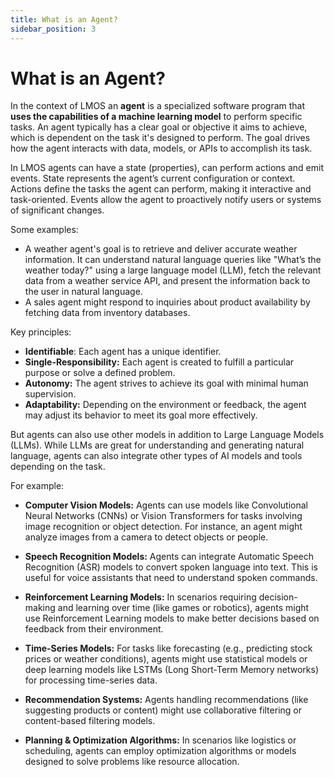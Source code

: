 ```yaml
---
title: What is an Agent?
sidebar_position: 3
---
```


# What is an Agent?

In the context of LMOS an **agent** is a specialized software program that **uses the capabilities of a machine learning model** to perform specific tasks. 
An agent typically has a clear goal or objective it aims to achieve, which is dependent on the task it's designed to perform. The goal drives how the agent interacts with data, models, or APIs to accomplish its task.

In LMOS agents can have a state (properties), can perform actions and emit events. State represents the agent’s current configuration or context. Actions define the tasks the agent can perform, making it interactive and task-oriented. Events allow the agent to proactively notify users or systems of significant changes. 

Some examples:

* A weather agent's goal is to retrieve and deliver accurate weather information. It can understand natural language queries like "What’s the weather today?" using a large language model (LLM), fetch the relevant data from a weather service API, and present the information back to the user in natural language.
* A sales agent might respond to inquiries about product availability by fetching data from inventory databases.

Key principles:
- **Identifiable**: Each agent has a unique identifier.
- **Single-Responsibility:** Each agent is created to fulfill a particular purpose or solve a defined problem.
- **Autonomy:** The agent strives to achieve its goal with minimal human supervision.
- **Adaptability:** Depending on the environment or feedback, the agent may adjust its behavior to meet its goal more effectively.

But agents can also use other models in addition to Large Language Models (LLMs). While LLMs are great for understanding and generating natural language, agents can also integrate other types of AI models and tools depending on the task. 

For example:

* **Computer Vision Models:** Agents can use models like Convolutional Neural Networks (CNNs) or Vision Transformers for tasks involving image recognition or object detection. For instance, an agent might analyze images from a camera to detect objects or people.

* **Speech Recognition Models:** Agents can integrate Automatic Speech Recognition (ASR) models to convert spoken language into text. This is useful for voice assistants that need to understand spoken commands.

* **Reinforcement Learning Models:** In scenarios requiring decision-making and learning over time (like games or robotics), agents might use Reinforcement Learning models to make better decisions based on feedback from their environment.

* **Time-Series Models:** For tasks like forecasting (e.g., predicting stock prices or weather conditions), agents might use statistical models or deep learning models like LSTMs (Long Short-Term Memory networks) for processing time-series data.

* **Recommendation Systems:** Agents handling recommendations (like suggesting products or content) might use collaborative filtering or content-based filtering models.

* **Planning & Optimization Algorithms:** In scenarios like logistics or scheduling, agents can employ optimization algorithms or models designed to solve problems like resource allocation.
